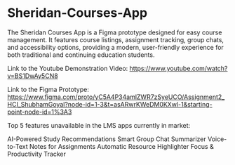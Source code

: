 # Sheridan-Courses-App
The Sheridan Courses App is a Figma prototype designed for easy course management. It features course listings, assignment tracking, group chats, and accessibility options, providing a modern, user-friendly experience for both traditional and continuing education students.

Link to the Youtube Demonstration Video: https://www.youtube.com/watch?v=BS1DwAy5CN8

Link to the Figma Prototype: https://www.figma.com/proto/yC5A4P34amlZWR7zSyeUCO/Assignment2_HCI_ShubhamGoyal?node-id=1-3&t=asARwrKWeDM0KXwl-1&starting-point-node-id=1%3A3


Top 5 features unavailable in the LMS apps currently in market: 

AI-Powered Study Recommendations
Smart Group Chat Summarizer
Voice-to-Text Notes for Assignments
Automatic Resource Highlighter
Focus & Productivity Tracker
